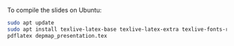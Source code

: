 To compile the slides on Ubuntu:

```bash
sudo apt update
sudo apt install texlive-latex-base texlive-latex-extra texlive-fonts-recommended texlive-lang-european
pdflatex depmap_presentation.tex
```